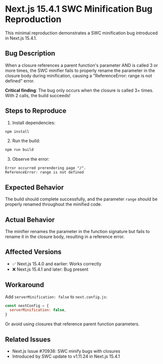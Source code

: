 # Next.js 15.4.1 SWC Minification Bug Reproduction

This minimal reproduction demonstrates a SWC minification bug introduced in Next.js 15.4.1.

## Bug Description

When a closure references a parent function's parameter AND is called 3 or more times, the SWC minifier fails to properly rename the parameter in the closure body during minification, causing a "ReferenceError: range is not defined" error.

**Critical finding**: The bug only occurs when the closure is called 3+ times. With 2 calls, the build succeeds!

## Steps to Reproduce

1. Install dependencies:
```bash
npm install
```

2. Run the build:
```bash
npm run build
```

3. Observe the error:
```
Error occurred prerendering page "/". 
ReferenceError: range is not defined
```

## Expected Behavior

The build should complete successfully, and the parameter `range` should be properly renamed throughout the minified code.

## Actual Behavior

The minifier renames the parameter in the function signature but fails to rename it in the closure body, resulting in a reference error.

## Affected Versions

- ✅ Next.js 15.4.0 and earlier: Works correctly
- ❌ Next.js 15.4.1 and later: Bug present

## Workaround

Add `serverMinification: false` to `next.config.js`:

```javascript
const nextConfig = {
  serverMinification: false,
}
```

Or avoid using closures that reference parent function parameters.

## Related Issues

- Next.js Issue #70938: SWC minify bugs with closures
- Introduced by SWC update to v1.11.24 in Next.js 15.4.1